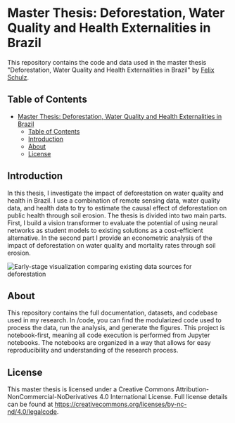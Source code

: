 # Master Thesis: Deforestation, Water Quality and Health Externalities in Brazil 

This repository contains the code and data used in the master thesis "Deforestation, Water Quality and Health Externalities in Brazil" by [Felix Schulz](https://felixschulz385.github.io/).

## Table of Contents

- [Master Thesis: Deforestation, Water Quality and Health Externalities in Brazil](#master-thesis-deforestation-water-quality-and-health-externalities-in-brazil)
  - [Table of Contents](#table-of-contents)
  - [Introduction](#introduction)
  - [About](#about)
  - [License](#license)

## Introduction

In this thesis, I investigate the impact of deforestation on water quality and health in Brazil. I use a combination of remote sensing data, water quality data, and health data to try to estimate the causal effect of deforestation on public health through soil erosion. The thesis is divided into two main parts. First, I build a vision transformer to evaluate the potential of using neural networks as student models to existing solutions as a cost-efficient alternative. In the second part I provide an econometric analysis of the impact of deforestation on water quality and mortality rates through soil erosion.

![Early-stage visualization comparing existing data sources for deforestation](/output/figures/verification.png)

## About

This repository contains the full documentation, datasets, and codebase used in my research. In /code, you can find the modularized code used to process the data, run the analysis, and generate the figures. This project is notebook-first, meaning all code execution is performed from Jupyter notebooks. The notebooks are organized in a way that allows for easy reproducibility and understanding of the research process.

## License

This master thesis is licensed under a Creative Commons Attribution-NonCommercial-NoDerivatives 4.0 International License.
Full license details can be found at https://creativecommons.org/licenses/by-nc-nd/4.0/legalcode.
